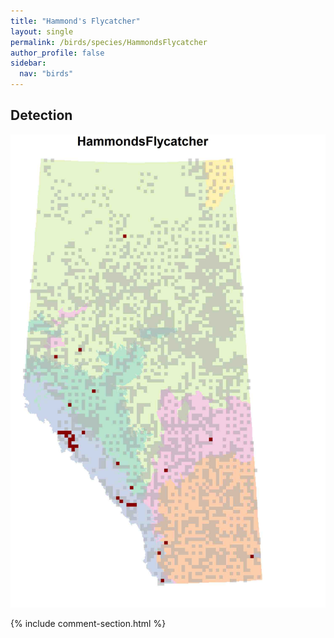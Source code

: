 ```yaml
---
title: "Hammond's Flycatcher"
layout: single
permalink: /birds/species/HammondsFlycatcher
author_profile: false
sidebar:
  nav: "birds"
---
```


<h2>Detection</h2>

![](/assets/images/birds/HammondsFlycatcher/det.jpg)

{% include comment-section.html %}
